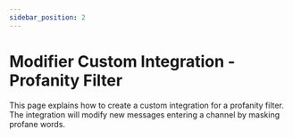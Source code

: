 ```yaml
---
sidebar_position: 2
---
```


# Modifier Custom Integration - Profanity Filter

This page explains how to create a custom integration for a profanity filter. The integration will modify new messages entering a channel by masking profane words.
